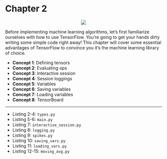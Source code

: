 # Chapter 2

<p align="center"><a href="http://tensorflowbook.com" target="_blank"><img src="http://i.imgur.com/0buO2b2.png"/></a></p>

Before implementing machine learning algorithms, let’s first familiarize ourselves with how to use TensorFlow. You’re going to get your hands dirty writing some simple code right away! This chapter will cover some essential advantages of TensorFlow to convince you it’s the machine learning library of choice.

- **Concept 1**: Defining tensors
- **Concept 2**: Evaluating ops
- **Concept 3**: Interactive session
- **Concept 4**: Session loggings
- **Concept 5**: Variables
- **Concept 6**: Saving variables
- **Concept 7**: Loading variables
- **Concept 8**: TensorBoard

---

* Listing 2-4: `types.py`
* Listing 5-6: `main.py`
* Listing 7: `interactive_session.py`
* Listing 8: `logging.py`
* Listing 9: `spikes.py`
* Listing 10: `saving_vars.py`
* Listing 11: `loading_vars.py`
* Listing 12-15: `moving_avg.py`